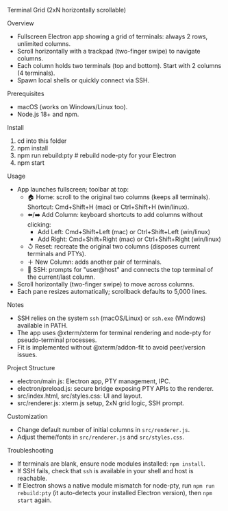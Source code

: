 Terminal Grid (2xN horizontally scrollable)

Overview
- Fullscreen Electron app showing a grid of terminals: always 2 rows, unlimited columns.
- Scroll horizontally with a trackpad (two-finger swipe) to navigate columns.
- Each column holds two terminals (top and bottom). Start with 2 columns (4 terminals).
- Spawn local shells or quickly connect via SSH.

Prerequisites
- macOS (works on Windows/Linux too).
- Node.js 18+ and npm.

Install
1. cd into this folder
2. npm install
3. npm run rebuild:pty   # rebuild node-pty for your Electron
4. npm start

Usage
- App launches fullscreen; toolbar at top:
  - 🏠 Home: scroll to the original two columns (keeps all terminals). Shortcut: Cmd+Shift+H (mac) or Ctrl+Shift+H (win/linux).
  - ⬅️/➡️ Add Column: keyboard shortcuts to add columns without clicking:
    - Add Left: Cmd+Shift+Left (mac) or Ctrl+Shift+Left (win/linux)
    - Add Right: Cmd+Shift+Right (mac) or Ctrl+Shift+Right (win/linux)
  - ↺ Reset: recreate the original two columns (disposes current terminals and PTYs).
  - ＋ New Column: adds another pair of terminals.
  - 🔌 SSH: prompts for "user@host" and connects the top terminal of the current/last column.
- Scroll horizontally (two-finger swipe) to move across columns.
- Each pane resizes automatically; scrollback defaults to 5,000 lines.

Notes
- SSH relies on the system `ssh` (macOS/Linux) or `ssh.exe` (Windows) available in PATH.
- The app uses @xterm/xterm for terminal rendering and node-pty for pseudo-terminal processes.
- Fit is implemented without @xterm/addon-fit to avoid peer/version issues.

Project Structure
- electron/main.js: Electron app, PTY management, IPC.
- electron/preload.js: secure bridge exposing PTY APIs to the renderer.
- src/index.html, src/styles.css: UI and layout.
- src/renderer.js: xterm.js setup, 2xN grid logic, SSH prompt.

Customization
- Change default number of initial columns in `src/renderer.js`.
- Adjust theme/fonts in `src/renderer.js` and `src/styles.css`.

Troubleshooting
- If terminals are blank, ensure node modules installed: `npm install`.
- If SSH fails, check that `ssh` is available in your shell and host is reachable.
- If Electron shows a native module mismatch for node-pty, run `npm run rebuild:pty` (it auto-detects your installed Electron version), then `npm start` again.
